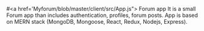 #<a href='Myforum/blob/master/client/src/App.js"> Forum app</a>
It is a small Forum app than includes authentication, profiles, forum posts. App is based on MERN stack (MongoDB, Mongoose, React, Redux, Nodejs, Express).
